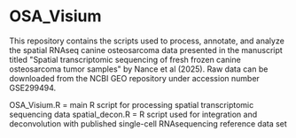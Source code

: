 # OSA_Visium

This repository contains the scripts used to process, annotate, and analyze the spatial RNAseq canine osteosarcoma data presented in the manuscript titled "Spatial transcriptomic sequencing of fresh frozen canine osteosarcoma tumor samples" by Nance et al (2025). Raw data can be downloaded from the NCBI GEO repository under accession number GSE299494. 

OSA_Visium.R = main R script for processing spatial transcriptomic sequencing data
spatial_decon.R = R script used for integration and deconvolution with published single-cell RNAsequencing reference data set
